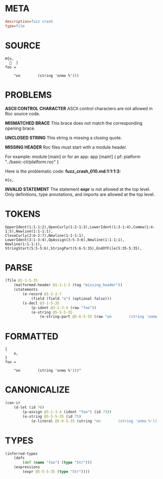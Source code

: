# META
~~~ini
description=fuzz crash
type=file
~~~
# SOURCE
~~~roc
H{o,
    ]
foo =

    "on        (string 'onmo %')))
~~~
# PROBLEMS
**ASCII CONTROL CHARACTER**
ASCII control characters are not allowed in Roc source code.

**MISMATCHED BRACE**
This brace does not match the corresponding opening brace.

**UNCLOSED STRING**
This string is missing a closing quote.

**MISSING HEADER**
Roc files must start with a module header.

For example:
        module [main]
or for an app:
        app [main!] { pf: platform "../basic-cli/platform.roc" }

Here is the problematic code:
**fuzz_crash_010.md:1:1:1:3:**
```roc
H{o,
```


**INVALID STATEMENT**
The statement **expr** is not allowed at the top level.
Only definitions, type annotations, and imports are allowed at the top level.

# TOKENS
~~~zig
UpperIdent(1:1-1:2),OpenCurly(1:2-1:3),LowerIdent(1:3-1:4),Comma(1:4-1:5),Newline(1:1-1:1),
CloseCurly(2:6-2:7),Newline(1:1-1:1),
LowerIdent(3:1-3:4),OpAssign(3:5-3:6),Newline(1:1-1:1),
Newline(1:1-1:1),
StringStart(5:5-5:6),StringPart(5:6-5:35),EndOfFile(5:35-5:35),
~~~
# PARSE
~~~clojure
(file @1-1-5-35
	(malformed-header @1-1-1-3 (tag "missing_header"))
	(statements
		(e-record @1-2-2-7
			(field (field "o") (optional false)))
		(s-decl @3-1-5-35
			(p-ident @3-1-3-4 (raw "foo"))
			(e-string @5-5-5-35
				(e-string-part @5-6-5-35 (raw "on        (string 'onmo %')))"))))))
~~~
# FORMATTED
~~~roc
{
	o,
}
foo = 

	"on        (string 'onmo %')))"
~~~
# CANONICALIZE
~~~clojure
(can-ir
	(d-let (id 76)
		(p-assign @3-1-3-4 (ident "foo") (id 73))
		(e-string @5-5-5-35 (id 75)
			(e-literal @5-6-5-35 (string "on        (string 'onmo %')))")))))
~~~
# TYPES
~~~clojure
(inferred-types
	(defs
		(def (name "foo") (type "Str")))
	(expressions
		(expr @5-5-5-35 (type "Str"))))
~~~
